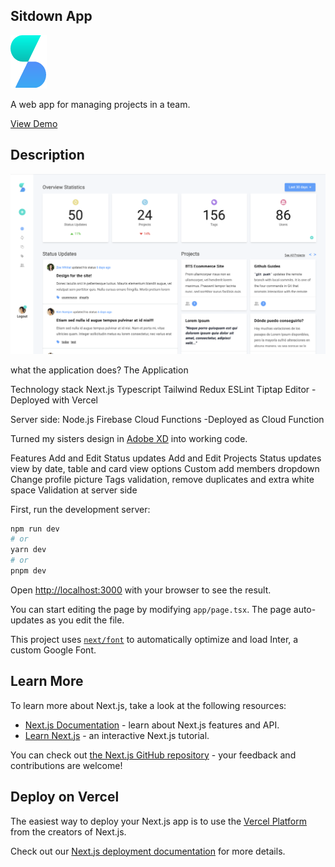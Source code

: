 ## Sitdown App

![Sitdown App Logo](src/assets//img/small-logo.png) 

A web app for managing projects in a team. 

[View Demo](https://sitdown-next-app.vercel.app/login)

## Description

![Sitdown App](src/assets/screenshot/dashboard.png) 


what the application does?
The Application 



Technology stack
Next.js 
Typescript
Tailwind
Redux
ESLint
Tiptap Editor
-Deployed with Vercel

Server side:
Node.js 
Firebase Cloud Functions
-Deployed as Cloud Function

Turned my sisters design in [Adobe XD](https://xd.adobe.com/view/dd6bbf87-41bb-4196-a87b-15ebf31ff0bc-8838/specs/?fbclid=IwZXh0bgNhZW0CMTAAAR0ZRBR0ETV0urundu9y7qu-KMyMowjEfABJg3CIHEavuhO_jgvA7CUxJ64_aem_AdY8OcPzJJwmj7y5xdqCDrMPWNVUufNl25Osb5gHqtnEAPXI7RTzGHt03NDlDcCchEp8zpdGRt8U6VZBs5s5yuHN) into working code. 


Features
Add and Edit Status updates
Add and Edit Projects
Status updates view by date, table and card view options
Custom add members dropdown
Change profile picture
Tags validation, remove duplicates and extra white space
Validation at server side




First, run the development server:

```bash
npm run dev
# or
yarn dev
# or
pnpm dev
```

Open [http://localhost:3000](http://localhost:3000) with your browser to see the result.

You can start editing the page by modifying `app/page.tsx`. The page auto-updates as you edit the file.

This project uses [`next/font`](https://nextjs.org/docs/basic-features/font-optimization) to automatically optimize and load Inter, a custom Google Font.

## Learn More

To learn more about Next.js, take a look at the following resources:

- [Next.js Documentation](https://nextjs.org/docs) - learn about Next.js features and API.
- [Learn Next.js](https://nextjs.org/learn) - an interactive Next.js tutorial.

You can check out [the Next.js GitHub repository](https://github.com/vercel/next.js/) - your feedback and contributions are welcome!

## Deploy on Vercel

The easiest way to deploy your Next.js app is to use the [Vercel Platform](https://vercel.com/new?utm_medium=default-template&filter=next.js&utm_source=create-next-app&utm_campaign=create-next-app-readme) from the creators of Next.js.

Check out our [Next.js deployment documentation](https://nextjs.org/docs/deployment) for more details.
